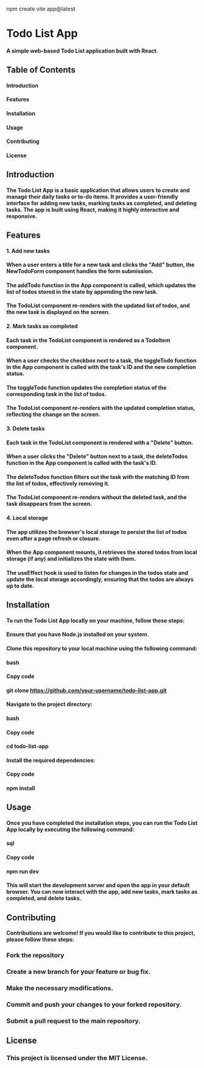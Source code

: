npm create vite app@latest

# Todo List App
#### A simple web-based Todo List application built with React.
## Table of Contents
#### Introduction
#### Features
#### Installation
#### Usage
#### Contributing
#### License
## Introduction
#### The Todo List App is a basic application that allows users to create and manage their daily tasks or to-do items. It provides a user-friendly interface for adding new tasks, marking tasks as completed, and deleting tasks. The app is built using React, making it highly interactive and responsive.
## Features
#### 1. Add new tasks
#### When a user enters a title for a new task and clicks the "Add" button, the NewTodoForm component handles the form submission.
#### The addTodo function in the App component is called, which updates the list of todos stored in the state by appending the new task.
#### The TodoList component re-renders with the updated list of todos, and the new task is displayed on the screen.
#### 2. Mark tasks as completed
#### Each task in the TodoList component is rendered as a TodoItem component.
#### When a user checks the checkbox next to a task, the toggleTodo function in the App component is called with the task's ID and the new completion status.
#### The toggleTodo function updates the completion status of the corresponding task in the list of todos.
#### The TodoList component re-renders with the updated completion status, reflecting the change on the screen.
#### 3. Delete tasks
#### Each task in the TodoList component is rendered with a "Delete" button.
#### When a user clicks the "Delete" button next to a task, the deleteTodos function in the App component is called with the task's ID.
#### The deleteTodos function filters out the task with the matching ID from the list of todos, effectively removing it.
#### The TodoList component re-renders without the deleted task, and the task disappears from the screen.
#### 4. Local storage
#### The app utilizes the browser's local storage to persist the list of todos even after a page refresh or closure.
#### When the App component mounts, it retrieves the stored todos from local storage (if any) and initializes the state with them.
#### The useEffect hook is used to listen for changes in the todos state and update the local storage accordingly, ensuring that the todos are always up to date.
## Installation
#### To run the Todo List App locally on your machine, follow these steps:

#### Ensure that you have Node.js installed on your system.

#### Clone this repository to your local machine using the following command:

#### bash
#### Copy code
#### git clone https://github.com/your-username/todo-list-app.git
#### Navigate to the project directory:

#### bash
#### Copy code
#### cd todo-list-app
#### Install the required dependencies:
#### Copy code
#### npm install
## Usage
#### Once you have completed the installation steps, you can run the Todo List App locally by executing the following command:

#### sql
#### Copy code
#### npm run dev
#### This will start the development server and open the app in your default browser. You can now interact with the app, add new tasks, mark tasks as completed, and delete tasks.

## Contributing
#### Contributions are welcome! If you would like to contribute to this project, please follow these steps:

### Fork the repository
### Create a new branch for your feature or bug fix.
### Make the necessary modifications.
### Commit and push your changes to your forked repository.
### Submit a pull request to the main repository.
## License
### This project is licensed under the MIT License.

